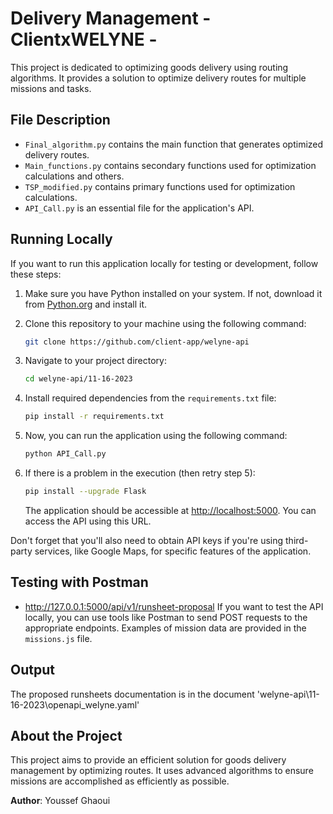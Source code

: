 # Delivery Management - ClientxWELYNE -

This project is dedicated to optimizing goods delivery using routing algorithms. It provides a solution to optimize delivery routes for multiple missions and tasks.

## File Description

- `Final_algorithm.py` contains the main function that generates optimized delivery routes.
- `Main_functions.py` contains secondary functions used for optimization calculations and others.
- `TSP_modified.py` contains primary functions used for optimization calculations.
- `API_Call.py` is an essential file for the application's API.

## Running Locally

If you want to run this application locally for testing or development, follow these steps:

1. Make sure you have Python installed on your system. If not, download it from [Python.org](https://www.python.org/downloads/) and install it.

2. Clone this repository to your machine using the following command:

   ```bash
   git clone https://github.com/client-app/welyne-api
   ```

3. Navigate to your project directory:

   ```bash
   cd welyne-api/11-16-2023
   ```

4. Install required dependencies from the `requirements.txt` file:

   ```bash
   pip install -r requirements.txt
   ```

5. Now, you can run the application using the following command:

   ```bash
   python API_Call.py
   ```

6. If there is a problem in the execution (then retry step 5):

   ```bash
   pip install --upgrade Flask
   ```

   The application should be accessible at [http://localhost:5000](http://localhost:5000). You can access the API using this URL.

Don't forget that you'll also need to obtain API keys if you're using third-party services, like Google Maps, for specific features of the application.

## Testing with Postman
- http://127.0.0.1:5000/api/v1/runsheet-proposal
If you want to test the API locally, you can use tools like Postman to send POST requests to the appropriate endpoints. Examples of mission data are provided in the `missions.js` file.

## Output

The proposed runsheets documentation is in the document 'welyne-api\11-16-2023\openapi_welyne.yaml'

## About the Project

This project aims to provide an efficient solution for goods delivery management by optimizing routes. It uses advanced algorithms to ensure missions are accomplished as efficiently as possible.

**Author**: Youssef Ghaoui
